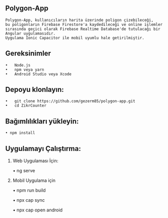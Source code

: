 ## Polygon-App

    Polygon-App, kullanıcıların harita üzerinde poligon çizebileceği,
    bu poligonların Firebase Firestore'a kaydedileceği ve online işlemler
    sırasında geçici olarak Firebase Realtime Database'de tutulacağı bir Angular uygulamasıdır.
    Uygulama Ionic Capacitor ile mobil uyumlu hale getirilmiştir.

## Gereksinimler

    •	Node.js
    •	npm veya yarn
    •	Android Studio veya Xcode

## Depoyu klonlayın:

    •	git clone https://github.com/gezerm85/polygon-app.git
    •	cd ZikrCounter

## Bağımlılıkları yükleyin:

    • npm install

## Uygulamayı Çalıştırma:

1.  Web Uygulaması İçin:

    • ng serve

2.  Mobil Uygulama için

    • npm run build

    • npx cap sync

    • npx cap open android
